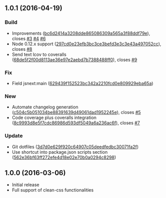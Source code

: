 <a name="1.0.1"></a>
## 1.0.1 (2016-04-19)


### Build

* Improvements  ([bc6d2414a3208dde865086309a565a3f88ddf79e](https://github.com/leodido/postcss-clean/commit/bc6d2414a3208dde865086309a565a3f88ddf79e)), closes [#3](https://github.com/leodido/postcss-clean/issues/3) [#4](https://github.com/leodido/postcss-clean/issues/4) [#6](https://github.com/leodido/postcss-clean/issues/6)
* Node 0.12.x support  ([297cd0e23efb3bc3ce3befd3e3c3e43a497052cc](https://github.com/leodido/postcss-clean/commit/297cd0e23efb3bc3ce3befd3e3c3e43a497052cc)), closes [#8](https://github.com/leodido/postcss-clean/issues/8)
* Send text lcov to coveralls  ([68de5f2f00d8113ae36e97e2aebd7b7388488ff0](https://github.com/leodido/postcss-clean/commit/68de5f2f00d8113ae36e97e2aebd7b7388488ff0)), closes [#9](https://github.com/leodido/postcss-clean/issues/9)

### Fix

* Field jsnext:main ([629439f152523bc342a2210fcd0e809929eba65a](https://github.com/leodido/postcss-clean/commit/629439f152523bc342a2210fcd0e809929eba65a))

### New

* Automate changelog generation  ([c504c5b051034be88391639d49061dad1952245e](https://github.com/leodido/postcss-clean/commit/c504c5b051034be88391639d49061dad1952245e)), closes [#5](https://github.com/leodido/postcss-clean/issues/5)
* Code coverage plus coveralls integration  ([8c9993d8e5f7cdc86986d593df5049a6a236ac6f](https://github.com/leodido/postcss-clean/commit/8c9993d8e5f7cdc86986d593df5049a6a236ac6f)), closes [#7](https://github.com/leodido/postcss-clean/issues/7)

### Update

* Git dotfiles ([3d7d0e629f920c64907c05deedfedbc30071fa2f](https://github.com/leodido/postcss-clean/commit/3d7d0e629f920c64907c05deedfedbc30071fa2f))
* Use shortcut into package.json scripts section ([562e36bf63ff272efe4d18e02e70b0a0294c8298](https://github.com/leodido/postcss-clean/commit/562e36bf63ff272efe4d18e02e70b0a0294c8298))



<a name="1.0.0"></a>
## 1.0.0 (2016-03-06)

* Initial release
* Full support of clean-css functionalities
